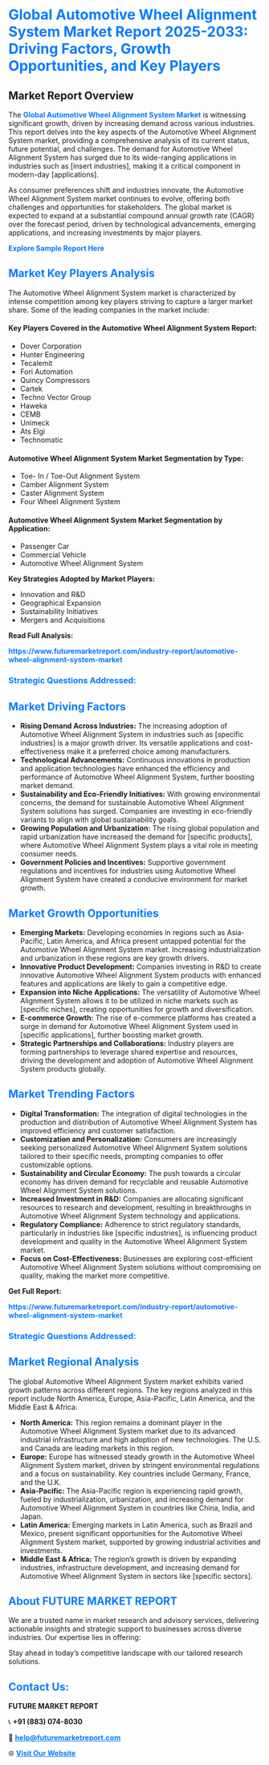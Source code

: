<h1 style="color: #007BFF;">Global Automotive Wheel Alignment System Market Report 2025-2033: Driving Factors, Growth Opportunities, and Key Players</h1>

<section id="overview">
<h2>Market Report Overview</h2>
<p>The <a href="https://www.futuremarketreport.com/industry-report/automotive-wheel-alignment-system-market" style="color: #007BFF; text-decoration: none;"><strong>Global Automotive Wheel Alignment System Market</strong></a> is witnessing significant growth, driven by increasing demand across various industries. This report delves into the key aspects of the Automotive Wheel Alignment System market, providing a comprehensive analysis of its current status, future potential, and challenges. The demand for Automotive Wheel Alignment System has surged due to its wide-ranging applications in industries such as [insert industries], making it a critical component in modern-day [applications].</p>
<p>As consumer preferences shift and industries innovate, the Automotive Wheel Alignment System market continues to evolve, offering both challenges and opportunities for stakeholders. The global market is expected to expand at a substantial compound annual growth rate (CAGR) over the forecast period, driven by technological advancements, emerging applications, and increasing investments by major players.</p>
</section>

<section id="overview">
<p><a href="https://www.futuremarketreport.com/request-sample/reportId=111134" style="color: #007BFF; text-decoration: none;"><strong>Explore Sample Report Here</strong></a></p>
</section>

<section id="key-players">
<h2 style="color: #007BFF;">Market Key Players Analysis</h2>
<p>The Automotive Wheel Alignment System market is characterized by intense competition among key players striving to capture a larger market share. Some of the leading companies in the market include:</p>
<h4>Key Players Covered in the Automotive Wheel Alignment System Report:</h4>
<ul><li>Dover Corporation</li><li>Hunter Engineering</li><li>Tecalemit</li><li>Fori Automation</li><li>Quincy Compressors</li><li>Cartek</li><li>Techno Vector Group</li><li>Haweka</li><li>CEMB</li><li>Unimeck</li><li>Ats Elgi</li><li>Technomatic</li></ul>
<h4>Automotive Wheel Alignment System Market Segmentation by Type:</h4>
<ul><li>Toe- In / Toe-Out Alignment System</li><li>Camber Alignment System</li><li>Caster Alignment System</li><li>Four Wheel Alignment System</li></ul>

<h4>Automotive Wheel Alignment System Market Segmentation by Application:</h4>
<ul><li>Passenger Car</li><li>Commercial Vehicle</li><li>Automotive Wheel Alignment System</li></ul>
<p><strong>Key Strategies Adopted by Market Players:</strong></p>
<ul>
<li>Innovation and R&D</li>
<li>Geographical Expansion</li>
<li>Sustainability Initiatives</li>
<li>Mergers and Acquisitions</li>
</ul>
</section>

<section>
<p><strong>Read Full Analysis: </strong></p><a href="https://www.futuremarketreport.com/industry-report/automotive-wheel-alignment-system-market" style="color: #007BFF; text-decoration: none;"><strong>https://www.futuremarketreport.com/industry-report/automotive-wheel-alignment-system-market</strong></a>
<h3 style="color: #007BFF;">Strategic Questions Addressed:</h3>
</section>

<section id="driving-factors">
<h2 style="color: #007BFF;">Market Driving Factors</h2>
<ul>
<li><strong>Rising Demand Across Industries:</strong> The increasing adoption of Automotive Wheel Alignment System in industries such as [specific industries] is a major growth driver. Its versatile applications and cost-effectiveness make it a preferred choice among manufacturers.</li>
<li><strong>Technological Advancements:</strong> Continuous innovations in production and application technologies have enhanced the efficiency and performance of Automotive Wheel Alignment System, further boosting market demand.</li>
<li><strong>Sustainability and Eco-Friendly Initiatives:</strong> With growing environmental concerns, the demand for sustainable Automotive Wheel Alignment System solutions has surged. Companies are investing in eco-friendly variants to align with global sustainability goals.</li>
<li><strong>Growing Population and Urbanization:</strong> The rising global population and rapid urbanization have increased the demand for [specific products], where Automotive Wheel Alignment System plays a vital role in meeting consumer needs.</li>
<li><strong>Government Policies and Incentives:</strong> Supportive government regulations and incentives for industries using Automotive Wheel Alignment System have created a conducive environment for market growth.</li>
</ul>
</section>

<section id="growth-opportunities">
<h2 style="color: #007BFF;">Market Growth Opportunities</h2>
<ul>
<li><strong>Emerging Markets:</strong> Developing economies in regions such as Asia-Pacific, Latin America, and Africa present untapped potential for the Automotive Wheel Alignment System market. Increasing industrialization and urbanization in these regions are key growth drivers.</li>
<li><strong>Innovative Product Development:</strong> Companies investing in R&D to create innovative Automotive Wheel Alignment System products with enhanced features and applications are likely to gain a competitive edge.</li>
<li><strong>Expansion into Niche Applications:</strong> The versatility of Automotive Wheel Alignment System allows it to be utilized in niche markets such as [specific niches], creating opportunities for growth and diversification.</li>
<li><strong>E-commerce Growth:</strong> The rise of e-commerce platforms has created a surge in demand for Automotive Wheel Alignment System used in [specific applications], further boosting market growth.</li>
<li><strong>Strategic Partnerships and Collaborations:</strong> Industry players are forming partnerships to leverage shared expertise and resources, driving the development and adoption of Automotive Wheel Alignment System products globally.</li>
</ul>
</section>

<section id="trending-factors">
<h2 style="color: #007BFF;">Market Trending Factors</h2>
<ul>
<li><strong>Digital Transformation:</strong> The integration of digital technologies in the production and distribution of Automotive Wheel Alignment System has improved efficiency and customer satisfaction.</li>
<li><strong>Customization and Personalization:</strong> Consumers are increasingly seeking personalized Automotive Wheel Alignment System solutions tailored to their specific needs, prompting companies to offer customizable options.</li>
<li><strong>Sustainability and Circular Economy:</strong> The push towards a circular economy has driven demand for recyclable and reusable Automotive Wheel Alignment System solutions.</li>
<li><strong>Increased Investment in R&D:</strong> Companies are allocating significant resources to research and development, resulting in breakthroughs in Automotive Wheel Alignment System technology and applications.</li>
<li><strong>Regulatory Compliance:</strong> Adherence to strict regulatory standards, particularly in industries like [specific industries], is influencing product development and quality in the Automotive Wheel Alignment System market.</li>
<li><strong>Focus on Cost-Effectiveness:</strong> Businesses are exploring cost-efficient Automotive Wheel Alignment System solutions without compromising on quality, making the market more competitive.</li>
</ul>
</section>

<section>
<p><strong>Get Full Report: </strong></p><a href="https://www.futuremarketreport.com/industry-report/automotive-wheel-alignment-system-market" style="color: #007BFF; text-decoration: none;"><strong>https://www.futuremarketreport.com/industry-report/automotive-wheel-alignment-system-market</strong></a>
<h3 style="color: #007BFF;">Strategic Questions Addressed:</h3>
</section>


<section id="regional-analysis">
<h2 style="color: #007BFF;">Market Regional Analysis</h2>
<p>The global Automotive Wheel Alignment System market exhibits varied growth patterns across different regions. The key regions analyzed in this report include North America, Europe, Asia-Pacific, Latin America, and the Middle East & Africa:</p>
<ul>
<li><strong>North America:</strong> This region remains a dominant player in the Automotive Wheel Alignment System market due to its advanced industrial infrastructure and high adoption of new technologies. The U.S. and Canada are leading markets in this region.</li>
<li><strong>Europe:</strong> Europe has witnessed steady growth in the Automotive Wheel Alignment System market, driven by stringent environmental regulations and a focus on sustainability. Key countries include Germany, France, and the U.K.</li>
<li><strong>Asia-Pacific:</strong> The Asia-Pacific region is experiencing rapid growth, fueled by industrialization, urbanization, and increasing demand for Automotive Wheel Alignment System in countries like China, India, and Japan.</li>
<li><strong>Latin America:</strong> Emerging markets in Latin America, such as Brazil and Mexico, present significant opportunities for the Automotive Wheel Alignment System market, supported by growing industrial activities and investments.</li>
<li><strong>Middle East & Africa:</strong> The region’s growth is driven by expanding industries, infrastructure development, and increasing demand for Automotive Wheel Alignment System in sectors like [specific sectors].</li>
</ul>
</section>

<footer>
<h2 style="color: #007BFF;">About FUTURE MARKET REPORT</h2>
<p>We are a trusted name in market research and advisory services, delivering actionable insights and strategic support to businesses across diverse industries. Our expertise lies in offering:</p>

<p>Stay ahead in today’s competitive landscape with our tailored research solutions.</p>

<h2 style="color: #007BFF;">Contact Us:</h2>
<p><strong>FUTURE MARKET REPORT</strong></p>
<p>📞 <strong>+91 (883) 074-8030</strong></p>
<p>📧 <strong><a href="mailto:help@futuremarketreport.com" style="color: #007BFF;">help@futuremarketreport.com</a></strong></p>
<p>🌐 <strong><a href="https://www.futuremarketreport.com/" style="color: #007BFF;">Visit Our Website</a></strong></p>
</footer>